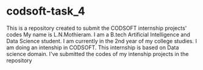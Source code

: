 # codsoft-task_4
This is a repository created to submit the CODSOFT internship projects' codes My name is L.N.Mothieram. I am a B.tech Artificial Intelligence and Data Science student. I am currently in the 2nd year of my college studies. I am doing an intenship in CODSOFT. This internship is based on Data science domain. I've submitted the codes of my intenship projects in the repository
